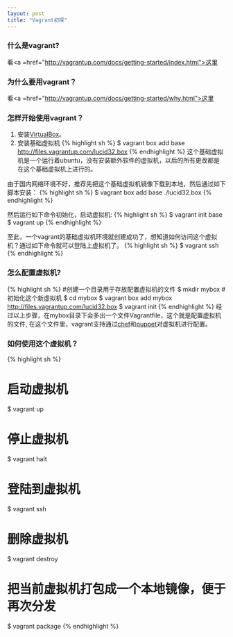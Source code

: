 ```yaml
---
layout: post
title: "Vagrant初探"
---
```


### 什么是vagrant?   
  看<a =href="http://vagrantup.com/docs/getting-started/index.html">这里</a>
### 为什么要用vagrant？ 
  看<a =href="http://vagrantup.com/docs/getting-started/why.html">这里</a>

### 怎样开始使用vagrant？
1. 安装<a href="https://www.virtualbox.org/">VirtualBox</a>。
2. 安装基础虚拟机
{% highlight sh %}
$ vagrant box add base http://files.vagrantup.com/lucid32.box
{% endhighlight %}
这个基础虚拟机是一个运行着ubuntu，没有安装额外软件的虚拟机，以后的所有更改都是在这个基础虚拟机上进行的。

由于国内网络环境不好，推荐先把这个基础虚拟机镜像下载到本地，然后通过如下脚本安装：
{% highlight sh %}
$ vagrant box add base ./lucid32.box
{% endhighlight %}

然后运行如下命令初始化，启动虚拟机:
{% highlight sh %}
$ vagrant init base
$ vagrant up
{% endhighlight %}

至此，一个vagrant的基础虚拟机环境就创建成功了，想知道如何访问这个虚拟机？通过如下命令就可以登陆上虚拟机了。
{% highlight sh %}
$ vagrant ssh
{% endhighlight %}   

### 怎么配置虚拟机?
{% highlight sh %}
#创建一个目录用于存放配置虚拟机的文件
$ mkdir mybox 
#初始化这个新虚拟机
$ cd mybox 
$ vagrant box add mybox http://files.vagrantup.com/lucid32.box
$ vagrant init
{% endhighlight %}
经过以上步骤，在mybox目录下会多出一个文件Vagrantfile，这个就是配置虚拟机的文件, 在这个文件里，vagrant支持通过<a href="http://www.opscode.com/">chef</a>和<a href="http://puppetlabs.com/">puppet</a>对虚拟机进行配置。  

### 如何使用这个虚拟机？  
{% highlight sh %}
# 启动虚拟机
$ vagrant up
# 停止虚拟机
$ vagrant halt
# 登陆到虚拟机
$ vagrant ssh
# 删除虚拟机
$ vagrant destroy
# 把当前虚拟机打包成一个本地镜像，便于再次分发
$ vagrant package
{% endhighlight %}

